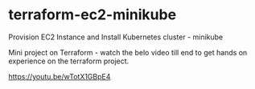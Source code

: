 # terraform-ec2-minikube
Provision EC2 Instance and Install Kubernetes cluster - minikube

Mini project on Terraform - watch the belo video till end to get hands on experience on the terraform project.

https://youtu.be/wTotX1GBpE4
